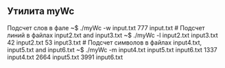 <h2>Утилита myWc</h2> 
Подсчет слов в фале
~$ ./myWc -w input.txt
777 input.txt
# Подсчет линий в файлах input2.txt and input3.txt
~$ ./myWc -l input2.txt input3.txt
42 input2.txt
53 input3.txt
# Подсчет символов в файлах input4.txt, input5.txt and input6.txt
~$ ./myWc -m input4.txt input5.txt input6.txt
1337 input4.txt
2664 input5.txt
3991 input6.txt
